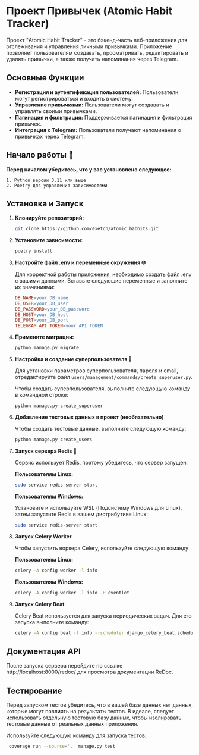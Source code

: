 # Проект Привычек (Atomic Habit Tracker)
Проект "Atomic Habit Tracker" - это бэкенд-часть веб-приложения для отслеживания и управления личными привычками. Приложение позволяет пользователям создавать, просматривать, редактировать и удалять привычки, а также получать напоминания через Telegram.

## Основные Функции

- **Регистрация и аутентификация пользователей:** Пользователи могут регистрироваться и входить в систему.
- **Управление привычками:** Пользователи могут создавать и управлять своими привычками.
- **Пагинация и фильтрация:** Поддерживается пагинация и фильтрация привычек.
- **Интеграция с Telegram:** Пользователи получают напоминания о привычках через Telegram.

## Начало работы 🚀

**Перед началом убедитесь, что у вас установлено следующее:**

    1. Python версии 3.11 или выше
    2. Poetry для управления зависимостями

## Установка и Запуск

1. **Клонируйте репозиторий:**

    ```bash
    git clone https://github.com/exetch/atomic_habbits.git
    ```

2. **Установите зависимости:**

    ```bash
    poetry install
    ```

3. **Настройте файл .env и переменные окружения 🌐**

    Для корректной работы приложения, необходимо создать файл .env с вашими данными. Вставьте следующие переменные и заполните их значениями:

    ```makefile
    DB_NAME=your_DB_name
    DB_USER=your_DB_user
    DB_PASSWORD=your_DB_password
    DB_HOST=your_DB_host
    DB_PORT=your_DB_port
    TELEGRAM_API_TOKEN=your_API_TOKEN
    ```

3. **Примените миграции:**

    ```bash
    python manage.py migrate
    ```

4. **Настройка и создание суперпользователя 👤**

    Для установки параметров суперпользователя, пароля и email, отредактируйте файл `users/management/commands/create_superuser.py`.
    
    Чтобы создать суперпользователя, выполните следующую команду в командной строке:
    
    ```bash
    python manage.py create_superuser
    ```

5. **Добавление тестовых данных в проект (необязательно)**

    Чтобы создать тестовые данные, выполните следующую команду:

    ```bash
    python manage.py create_users
    ```

6. **Запуск сервера Redis 🔄**

    Сервис использует Redis, поэтому убедитесь, что сервер запущен:

    **Пользователям Linux:**

    ```bash
    sudo service redis-server start
    ```
    **Пользователям Windows:**
    
    Установите и используйте WSL (Подсистему Windows для Linux), затем запустите Redis в вашем дистрибутиве Linux:
    
    ```bash
    sudo service redis-server start
    ```

7. **Запуск Celery Worker**

    Чтобы запустить воркера Celery, используйте следующую команду

    **Пользователям Linux:**
    ```bash
    celery -A config worker -l info
    ```
    **Пользователям Windows:**
    
    ```bash
    celery -A config worker -l info -P eventlet
    ```
8. **Запуск Celery Beat**

    Celery Beat используется для запуска периодических задач. Для его запуска выполните команду:
    ```bash
    celery -A config beat -l info --scheduler django_celery_beat.schedulers:DatabaseScheduler
    ```

## Документация API

После запуска сервера перейдите по ссылке http://localhost:8000/redoc/ для просмотра документации ReDoc.

## Тестирование

Перед запуском тестов убедитесь, что в вашей базе данных нет данных, которые могут повлиять на результаты тестов. В идеале, следует использовать отдельную тестовую базу данных, чтобы изолировать тестовые данные от реальных данных приложения.

Используйте следующую команду для запуска тестов:

```bash
 coverage run --source='.' manage.py test
```


